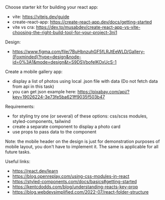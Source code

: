 Choose starter kit for building your react app:
- vite: https://vitejs.dev/guide
- create-react-app: https://create-react-app.dev/docs/getting-started
- vite vs cra: https://dev.to/musabdev/create-react-app-vs-vite-choosing-the-right-build-tool-for-your-project-3ni1

Design:
- https://www.figma.com/file/7BuHbnzuhGF5fLRJtEeWLD/Gallery-(Foxminded)?type=design&node-id=0%3A1&mode=design&t=S9DSVbofelKOxUcS-1


Create a mobile gallery app:
- display a list of photos using local .json file with data (Do not fetch data from api in this task)
- you can get json example here: https://pixabay.com/api/?key=19026224-3e73fe5ba621ff9035f503b47


Requirements:
- for styling try one (or several) of these options: css/scss modules, styled-components, tailwind
- create a separate component to display a photo card
- use props to pass data to the component

Note: the mobile header on the design is just for demonstration purposes of mobile layout, you don't have to implement it. The same is applicable for all future tasks.

Useful links:

- https://react.dev/learn
- https://blog.openreplay.com/using-css-modules-in-react
- https://styled-components.com/docs/basics#getting-started
- https://kentcdodds.com/blog/understanding-reacts-key-prop
- https://blog.webdevsimplified.com/2022-07/react-folder-structure
